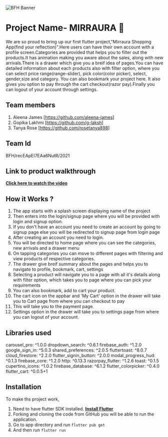 ![BFH Banner](https://trello-attachments.s3.amazonaws.com/542e9c6316504d5797afbfb9/542e9c6316504d5797afbfc1/39dee8d993841943b5723510ce663233/Frame_19.png)
# Project Name- MIRRAURA :iphone:
  We are so proud to bring up our first flutter project,"Mirraura Shopping App(find your reflection)".Here users can have their own account with a profile screen.Categories are provided that helps you to filter out the products.It has animation making you aware about the sales, along with new arrivals.There is a drawer which give you a breif idea of pages.You can have detailed information about each products also with filter option, where you can select price range(range-slider), pick color(color picker), select, gender,size and category. You can also bookmark your project here. It also gives you option to pay through the cart checkout(razor pay).Finally you can logout of your account through settings.
## Team members
1. Aleena James [https://github.com/aleena-james] 
2. Gopika Lakhmi [https://github.com/g-laksh]
3. Tanya Rose [https://github.com/rosetanya898]
## Team Id
   BFH/recEApEI7EAa6NutR/2021
## Link to product walkthrough
[**Click here to watch the video**](https://drive.google.com/drive/folders/1WJboET-TzX9k_6IFF9ntfbzy7dRHJMrE?usp=sharing)
## How it Works ?
1. The app starts with a splash screen displaying name of the project
2. Then enters into the login/signup page where you will be provided with login and signup option.
3. If you don't have an account you need to create an account by going to signup page else you will be redirected to signup page from login page
4. After creating an account you need to login.
5. You will be directed to home page where you can see the categories, new arrivals and a drawer menu 
6. On tapping categories you can move to different pages with filtering and view products of respective categories.
7. The drawer give breif summary about the pages and helps you to navigate to profile, bookmark, cart, settings
8. Selecting a product will navigate you to a page with all it's details along with filter option, which takes you to page where you can pick your requirements 
9. You can also bookmark, add to cart your product.
10. The cart icon on the appbar and 'My Cart' option in the drawer will take you to Cart page from where you can checkout to pay
11. This will take you to the payment page.
12. Settings option in the drawer will take you to settings page from where you can logout of your account.


## Libraries used
carousel_pro:           ^1.0.0
dropdown_search:        ^0.6.1
firebase_auth:          ^1.2.0
google_sign_in:         ^5.0.3
shared_preferences:     ^2.0.5
fluttertoast:           ^8.0.7
cloud_firestore:        ^2.2.0
flutter_signin_button:  ^2.0.0
modal_progress_hud:     ^0.1.3
firebase_core:           ^1.2.0
http:                   ^0.13.3
razorpay_flutter:        ^1.2.6
toast:                  ^0.1.5
cupertino_icons:         ^1.0.2
firebase_database:       ^6.1.2
flutter_colorpicker:     ^0.4.0
flutter_cart:           ^0.0.5+1

## Installation 
To make ths project work, 
1. Need to have flutter SDK installed. [**Install Flutter**](https://flutter.dev/docs/get-started/install)
2. Forking and cloning the code from GitHub you will be able to run the application.
2. Go to app directory and run `flutter pub get` 
3. And then run `flutter run` 
